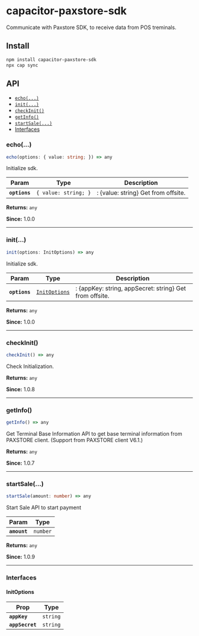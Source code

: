 # capacitor-paxstore-sdk

Communicate with Paxstore SDK, to receive data from POS treminals.

## Install

```bash
npm install capacitor-paxstore-sdk
npx cap sync
```

## API

<docgen-index>

* [`echo(...)`](#echo)
* [`init(...)`](#init)
* [`checkInit()`](#checkinit)
* [`getInfo()`](#getinfo)
* [`startSale(...)`](#startsale)
* [Interfaces](#interfaces)

</docgen-index>

<docgen-api>
<!--Update the source file JSDoc comments and rerun docgen to update the docs below-->

### echo(...)

```typescript
echo(options: { value: string; }) => any
```

Initialize sdk.

| Param         | Type                            | Description                         |
| ------------- | ------------------------------- | ----------------------------------- |
| **`options`** | <code>{ value: string; }</code> | : {value: string} Get from offsite. |

**Returns:** <code>any</code>

**Since:** 1.0.0

--------------------


### init(...)

```typescript
init(options: InitOptions) => any
```

Initialize sdk.

| Param         | Type                                                | Description                                             |
| ------------- | --------------------------------------------------- | ------------------------------------------------------- |
| **`options`** | <code><a href="#initoptions">InitOptions</a></code> | : {appKey: string, appSecret: string} Get from offsite. |

**Returns:** <code>any</code>

**Since:** 1.0.0

--------------------


### checkInit()

```typescript
checkInit() => any
```

Check Initialization.

**Returns:** <code>any</code>

**Since:** 1.0.8

--------------------


### getInfo()

```typescript
getInfo() => any
```

Get Terminal Base Information
API to get base terminal information from PAXSTORE client. (Support from PAXSTORE client V6.1.)

**Returns:** <code>any</code>

**Since:** 1.0.7

--------------------


### startSale(...)

```typescript
startSale(amount: number) => any
```

Start Sale
API to start payment

| Param        | Type                |
| ------------ | ------------------- |
| **`amount`** | <code>number</code> |

**Returns:** <code>any</code>

**Since:** 1.0.9

--------------------


### Interfaces


#### InitOptions

| Prop            | Type                |
| --------------- | ------------------- |
| **`appKey`**    | <code>string</code> |
| **`appSecret`** | <code>string</code> |

</docgen-api>

